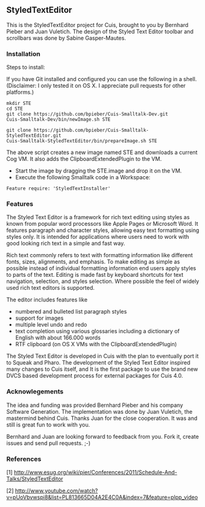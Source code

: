 StyledTextEditor
----------------

This is the StyledTextEditor project for Cuis, brought to you by Bernhard Pieber and Juan Vuletich. The design of the Styled Text Editor toolbar and scrollbars was done by Sabine Gasper-Mautes.

### Installation ###

Steps to install:

If you have Git installed and configured you can use the following in a shell. (Disclaimer: I only tested it on OS X. I appreciate pull requests for other platforms.)
```
mkdir STE
cd STE
git clone https://github.com/bpieber/Cuis-Smalltalk-Dev.git
Cuis-Smalltalk-Dev/bin/newImage.sh STE

git clone https://github.com/bpieber/Cuis-Smalltalk-StyledTextEditor.git
Cuis-Smalltalk-StyledTextEditor/bin/prepareImage.sh STE
```
The above script creates a new image named STE and downloads a current Cog VM. It also adds the ClipboardExtendedPlugin to the VM.
- Start the image by dragging the STE.image and drop it on the VM.
- Execute the following Smalltalk code in a Workspace:

```
Feature require: 'StyledTextInstaller'
```

### Features ###

The Styled Text Editor is a framework for rich text editing using styles as known from popular word processors like Apple Pages or Microsoft Word. It features paragraph and character styles, allowing easy text formatting using styles only. It is intended for applications where users need to work with good looking rich text in a simple and fast way.

Rich text commonly refers to text with formatting information like different fonts, sizes, alignments, and emphasis. To make editing as simple as possible instead of individual formatting information end users apply styles to parts of the text. Editing is made fast by keyboard shortcuts for text navigation, selection, and styles selection. Where possible the feel of widely used rich text editors is supported.

The editor includes features like
- numbered and bulleted list paragraph styles
- support for images
- multiple level undo and redo
- text completion using various glossaries including a dictionary of English with about 166.000 words
- RTF clipboard (on OS X VMs with the ClipboardExtendedPlugin)

The Styled Text Editor is developed in Cuis with the plan to eventually port it to Squeak and Pharo. The development of the Styled Text Editor inspired many changes to Cuis itself, and It is the first package to use the brand new DVCS based development process for external packages for Cuis 4.0. 

### Acknowlegements ###

The idea and funding was provided Bernhard Pieber and his company Software Generation. The implementation was done by Juan Vuletich, the mastermind behind Cuis. Thanks Juan for the close cooperation. It was and still is great fun to work with you.

Bernhard and Juan are looking forward to feedback from you. Fork it, create issues and send pull requests. ;-)


### References ###

[1] http://www.esug.org/wiki/pier/Conferences/2011/Schedule-And-Talks/StyledTextEditor

[2] http://www.youtube.com/watch?v=pUoVbvwspi8&list=PL813665D04A2E4C0A&index=7&feature=plpp_video
